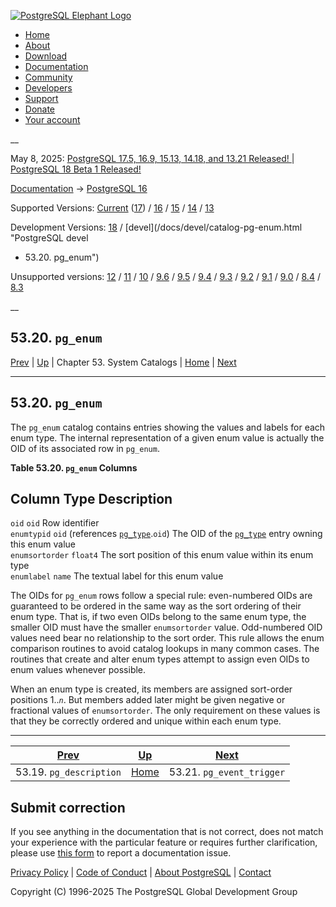[ ![PostgreSQL Elephant Logo](/media/img/about/press/elephant.png) ](/)

  * [Home](/ "Home")
  * [About](/about/ "About")
  * [Download](/download/ "Download")
  * [Documentation](/docs/ "Documentation")
  * [Community](/community/ "Community")
  * [Developers](/developer/ "Developers")
  * [Support](/support/ "Support")
  * [Donate](/about/donate/ "Donate")
  * [Your account](/account/ "Your account")

__

May 8, 2025: [ PostgreSQL 17.5, 16.9, 15.13, 14.18, and 13.21 Released! ](/about/news/postgresql-175-169-1513-1418-and-1321-released-3072/) | [ PostgreSQL 18 Beta 1 Released! ](/about/news/postgresql-18-beta-1-released-3070/)

[Documentation](/docs/ "Documentation") -> [PostgreSQL
16](/docs/16/index.html)

Supported Versions: [Current](/docs/current/catalog-pg-enum.html "PostgreSQL
17 - 53.20. pg_enum") ([17](/docs/17/catalog-pg-enum.html "PostgreSQL 17 -
53.20. pg_enum")) / [16](/docs/16/catalog-pg-enum.html "PostgreSQL 16 -
53.20. pg_enum") / [15](/docs/15/catalog-pg-enum.html "PostgreSQL 15 -
53.20. pg_enum") / [14](/docs/14/catalog-pg-enum.html "PostgreSQL 14 -
53.20. pg_enum") / [13](/docs/13/catalog-pg-enum.html "PostgreSQL 13 -
53.20. pg_enum")

Development Versions: [18](/docs/18/catalog-pg-enum.html "PostgreSQL 18 -
53.20. pg_enum") / [devel](/docs/devel/catalog-pg-enum.html "PostgreSQL devel
- 53.20. pg_enum")

Unsupported versions: [12](/docs/12/catalog-pg-enum.html "PostgreSQL 12 -
53.20. pg_enum") / [11](/docs/11/catalog-pg-enum.html "PostgreSQL 11 -
53.20. pg_enum") / [10](/docs/10/catalog-pg-enum.html "PostgreSQL 10 -
53.20. pg_enum") / [9.6](/docs/9.6/catalog-pg-enum.html "PostgreSQL 9.6 -
53.20. pg_enum") / [9.5](/docs/9.5/catalog-pg-enum.html "PostgreSQL 9.5 -
53.20. pg_enum") / [9.4](/docs/9.4/catalog-pg-enum.html "PostgreSQL 9.4 -
53.20. pg_enum") / [9.3](/docs/9.3/catalog-pg-enum.html "PostgreSQL 9.3 -
53.20. pg_enum") / [9.2](/docs/9.2/catalog-pg-enum.html "PostgreSQL 9.2 -
53.20. pg_enum") / [9.1](/docs/9.1/catalog-pg-enum.html "PostgreSQL 9.1 -
53.20. pg_enum") / [9.0](/docs/9.0/catalog-pg-enum.html "PostgreSQL 9.0 -
53.20. pg_enum") / [8.4](/docs/8.4/catalog-pg-enum.html "PostgreSQL 8.4 -
53.20. pg_enum") / [8.3](/docs/8.3/catalog-pg-enum.html "PostgreSQL 8.3 -
53.20. pg_enum")

__

53.20. `pg_enum`  
---  
[Prev](catalog-pg-description.html "53.19. pg_description")  | [Up](catalogs.html "Chapter 53. System Catalogs") | Chapter 53. System Catalogs | [Home](index.html "PostgreSQL 16.9 Documentation") |  [Next](catalog-pg-event-trigger.html "53.21. pg_event_trigger")  
  
* * *

## 53.20. `pg_enum` #

The `pg_enum` catalog contains entries showing the values and labels for each
enum type. The internal representation of a given enum value is actually the
OID of its associated row in `pg_enum`.

**Table  53.20. `pg_enum` Columns**

Column Type Description  
---  
`oid` `oid` Row identifier  
`enumtypid` `oid` (references [`pg_type`](catalog-pg-type.html
"53.64. pg_type").`oid`) The OID of the [`pg_type`](catalog-pg-type.html
"53.64. pg_type") entry owning this enum value  
`enumsortorder` `float4` The sort position of this enum value within its enum
type  
`enumlabel` `name` The textual label for this enum value  
  
  

The OIDs for `pg_enum` rows follow a special rule: even-numbered OIDs are
guaranteed to be ordered in the same way as the sort ordering of their enum
type. That is, if two even OIDs belong to the same enum type, the smaller OID
must have the smaller `enumsortorder` value. Odd-numbered OID values need bear
no relationship to the sort order. This rule allows the enum comparison
routines to avoid catalog lookups in many common cases. The routines that
create and alter enum types attempt to assign even OIDs to enum values
whenever possible.

When an enum type is created, its members are assigned sort-order positions
1.._`n`_. But members added later might be given negative or fractional values
of `enumsortorder`. The only requirement on these values is that they be
correctly ordered and unique within each enum type.

* * *

[Prev](catalog-pg-description.html "53.19. pg_description")  | [Up](catalogs.html "Chapter 53. System Catalogs") |  [Next](catalog-pg-event-trigger.html "53.21. pg_event_trigger")  
---|---|---  
53.19. `pg_description`  | [Home](index.html "PostgreSQL 16.9 Documentation") |  53.21. `pg_event_trigger`  
  
## Submit correction

If you see anything in the documentation that is not correct, does not match
your experience with the particular feature or requires further clarification,
please use [this form](/account/comments/new/16/catalog-pg-enum.html/) to
report a documentation issue.

[Privacy Policy](/about/privacypolicy) | [Code of Conduct](/about/policies/coc/) | [About PostgreSQL](/about/) | [Contact](/about/contact/)  

Copyright (C) 1996-2025 The PostgreSQL Global Development Group


